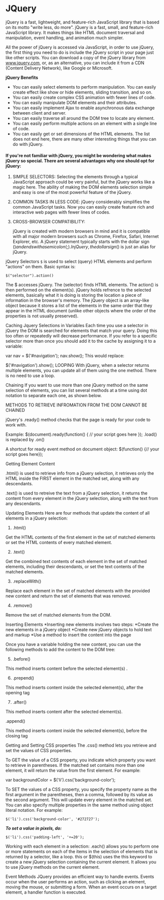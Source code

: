 # JQuery

jQuery is a fast, lightweight, and feature-rich JavaScript library that is based on its motto "write less, do more". jQuery is a fast, small, and feature-rich JavaScript library. It makes things like HTML document traversal and manipulation, event handling, and animation much simpler.

All the power of jQuery is accessed via JavaScript, in order to use jQuery, the first thing you need to do is include the jQuery script in your page just like other scripts. You can download a copy of the jQuery library from www.jquery.com, or, as an alternative, you can include it from a CDN (Content Delivery Network), like Google or Microsoft.

**jQuery Benefits**

- You can easily select elements to perform manipulation.
You can easily create effect like show or hide elements, sliding transition, and so on.
- You can easily create complex CSS animation with fewer lines of code.
- You can easily manipulate DOM elements and their attributes.
- You can easily implement Ajax to enable asynchronous data exchange between client and server.
- You can easily traverse all around the DOM tree to locate any element.
- You can easily perform multiple actions on an element with a single line of code.
- You can easily get or set dimensions of the HTML elements.
The list does not end here, there are many other interesting things that you can do with jQuery.

#### If you're not familiar with jQuery, you might be wondering what makes jQuery so special. There are several advantages why one should opt for jQuery:

1. SIMPLE SELECTORS:  Selecting the elements through a typical JavaScript approach could be very painful, but the jQuery works like a magic here. The ability of making the DOM elements selection simple and easy is one of the most powerful feature of the jQuery.

2. COMMON TASKS IN LESS CODE: 
jQuery considerably simplifies the common JavaScript tasks. Now you can easily create feature rich and interactive web pages with fewer lines of codes.

3. CROSS-BROWSER COMPATIBILITY: 
    
    jQuery is created with modern browsers in mind and it is compatible with all major modern browsers such as Chrome, Firefox, Safari, Internet Explorer, etc. A jQuery statement typically starts with the dollar sign ($) and ends with a semicolon (;). In jQuery, the dollar sign ($) is just an alias for jQuery.

jQuery Selectors `$` is used to select (query) HTML elements and perform "actions" on them. Basic syntax is:

`$("selector").action()`


The $ accesses jQuery.
The (selector) finds HTML elements.
The action() is then performed on the element(s).
jQuery holds refrence to the selected elements, basically what it is doing is storing the location a piece of information in the browser's memory. The jQuery object is an array-like object because it stores a list of the elements in the same order that they appear in the HTML document (unlike other objects where the order of the properties is not usually preserved).

Caching Jquery Selections in Variables Each time you use a selector in jQuery the DOM is searched for elements that match your query. Doing this too often or repeatedly will decrease performance. If you refer to a specific selector more than once you should add it to the cache by assigning it to a variable:

var nav = $('#navigation');
nav.show();
This would replace:

$('#navigation').show();
LOOPING With jQuery, when a selector returns multiple elements, you can update all of them using the one method. There is no need to use a loop.

Chaining If you want to use more than one jQuery method on the same selection of elements, you can list several methods at a time using dot notation to separate each one, as shown below.

METHODS TO RETRIEVE INFROMATION FROM THE DOM CANNOT BE CHAINED

jQuery's .ready() method checks that the page is ready for your code to work with.

Example: $(document).ready(function() { // your script goes here }); .load() is replaced by .on()

A shortcut for ready event method on document object: $(function() {// your script goes here});

Getting Element Content

.html() is used to retrieve info from a jQuery selection, it retrieves only the HTML inside the FIRST element in the matched set, along with any descendants.

.text() is used to retreive the text from a jQuery selection, it returns the content from every element in the jQuery selection, along with the text from any descendants.

Updating Elements Here are four methods that update the content of all elements in a jQuery selection:

1. .html()

Get the HTML contents of the first element in the set of matched elements or set the HTML contents of every matched element.

2. .text()

Get the combined text contents of each element in the set of matched elements, including their descendants, or set the text contents of the matched elements.

3. .replaceWith()

Replace each element in the set of matched elements with the provided new content and return the set of elements that was removed.

4. .remove()

Remove the set of matched elements from the DOM.

Inserting Elements *Inserting new elements involves two steps: *Create the new elements in a jQuery object *Create new jQuery objects to hold text and markup *Use a method to insert the content into the page

Once you have a variable holding the new content, you can use the following methods to add the content to the DOM tree:

5. .before()

This method inserts content before the selected element(s) .

6. .prepend()

This method inserts content inside the selected element(s), after the opening tag

7. .after()

This method inserts content after the selected element(s).

.append()

This method inserts content inside the selected element(s), before the closing tag

Getting and Setting CSS properties The .css() method lets you retrieve and set the values of CSS properties.

To GET the value of a CSS property, you indicate which property you want to retrieve in parentheses. If the matched set contains more than one element, it will return the value from the first element. For example:

var backgroundColor = $('li').css('background-color');

To SET the values of a CSS property, you specify the property name as the first argument in the parentheses, then a comma, followed by its value as the second argument. This will update every element in the matched set. You can also specify multiple properties in the same method using object literal notation. For example:

`$('li').css('background-color', '#272727');`

***To set a value in pixels, do:***

`$('li').css('padding-left', '+=20');`

Working with each element in a selection: .each() allows you to perform one or more statements on each of the items in the selection of elements that is returned by a selector, like a loop. this or $(this) uses the this keyword to create a new jQuery selection containing the current element. It allows you to use jQuery methods on the current element.

Event Methods JQuery provides an efficient way to handle events. Events occur when the user performs an action, such as clicking an element, moving the mouse, or submitting a form. When an event occurs on a target element, a handler function is executed.